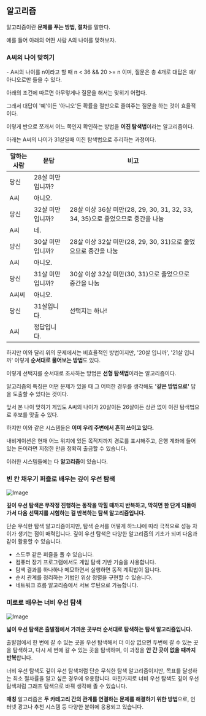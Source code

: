 ## 알고리즘
알고리즘이란 **문제를 푸는 방법, 절차**를 말한다.

예를 들어 아래의 어떤 사람 A의 나이를 맞혀보자.

### A씨의 나이 맞히기
\- A씨의 나이를 n이라고 할 때 n < 36 && 20 >= n 이며, 질문은 총 4개로 대답은 예/아니오로만 들을 수 있다.

아래의 조건에 따르면 아무렇게나 질문을 해서는 맞히기 어렵다.

그래서 대답이 '예'이든 '아니오'든 확률을 절반으로 줄여주는 질문을 하는 것이 효율적이다.

이렇게 반으로 쪼개서 어느 쪽인지 확인하는 방법을 **이진 탐색법**이라는 알고리즘이다.

아래는 A씨의 나이가 31살일때 이진 탐색법으로 추리하는 과정이다.

|말하는사람|문답|비고|
|------|------|------|
|당신|28살 미만입니까?||
|A씨|아니오.||
|당신|32살 미만입니까?|28살 이상 36살 미만(28, 29, 30, 31, 32, 33, 34, 35)으로 줄었으므로 중간을 나눔|
|A씨|네.||
|당신|30살 미만입니까?|28살 이상 32살 미만(28, 29, 30, 31)으로 줄었으므로 중간을 나눔|
|A씨|아니오.||
|당신|31살 미만입니까?|30살 이상 32살 미만(30, 31)으로 줄었으므로 중간을 나눔|
|A씨씨|아니오.||
|당신|31살입니다.|선택지는 하나!|
|A씨|정답입니다.||


하지만 이와 달리 위의 문제에서는 비효율적인 방법이지만, '20살 입니까', '21살 입니까' 이렇게 **순서대로 물어보는 방법**도 있다.

이렇게 선택지를 순서대로 조사하는 방법은 **선형 탐색법**이라는 알고리즘이다.

알고리즘의 특징은 어떤 문제가 있을 때 그 어떠한 경우를 생각해도 **'같은 방법으로'** 답을 도출할 수 있다는 것이다.

앞서 본 나이 맞히기 게임도 A씨의 나이가 20살이든 26살이든 상관 없이 이진 탐색법으로 후보를 맞출 수 있다.

하지만 이와 같은 시스템들은 **이미 우리 주변에서 흔히 쓰이고 있다.**

내비게이션은 현재 어느 위치에 있든 목적지까지 경로를 표시해주고, 은행 계좌에 들어있는 돈이라면 지정한 만큼 정확히 출금할 수 있습니다.

이러한 시스템들에는 다 **알고리즘**이 있습니다.

### 빈 칸 채우기 퍼즐로 배우는 깊이 우선 탐색

![Image](https://github.com/user-attachments/assets/5d3b90ab-db64-4e6f-9d0f-b9c1d8e4ee1d)

**깊이 우선 탐색은 무작정 진행하는 동작을 막힐 때까지 반복하고, 막히면 한 단계 되돌아가서 다음 선택지를 시험하는 걸 반복하는 탐색 알고리즘입니다.**

단순 무식한 탐색 알고리즘이지만, 탐색 순서를 어떻게 하느냐에 따라 극적으로 성능 차이가 생기는 점이 매력입니다. 깊이 우선 탐색은 다양한 알고리즘의 기초가 되며 다음과 같이 활용할 수 있습니다.

- 스도쿠 같은 퍼즐을 풀 수 있습니다.
- 컴퓨터 장기 프로그램에서도 게임 탐색 기반 기술을 사용합니다.
- 탐색 결과를 하나하나 메모하면서 실행하면 동적 계획법이 됩니다.
- 순서 관계를 정리하는 기법인 위상 정렬을 구현할 수 있습니다.
- 네트워크 흐름 알고리즘에서 서브 루틴으로 가능합니다.

### 미로로 배우는 너비 우선 탐색

![Image](https://github.com/user-attachments/assets/099d1a33-6359-4465-801a-5bb9640f86c4)

**넓이 우선 탐색은 출발점에서 가까운 곳부터 순서대로 탐색하는 탐색 알고리즘입니다.**

출발점에서 한 번에 갈 수 있는 곳을 우선 탐색해서 더 이상 없으면 두번에 갈 수 있는 곳을 탐색하고, 다시 세 번에 갈 수 있는 곳을 탐색하며, 이 과정을 **안 간 곳이 없을 때까지 반복**합니다.

너비 우선 탐색도 깊이 우선 탐색처럼 단순 무식한 탐색 알고리즘이지만, 목표를 달성하는 최소 절차률을 알고 싶은 경우에 유용합니다. 마찬가지로 너비 우선 탐색도 깊이 우선 탐색처럼 그래프 탐색으로 바꿔 생각해 졸 수 있습니다.

**매칭** 알고리즘은 **두 카테고리 간의 관계를 연결하는 문제를 해결하기 위한 방법**으로, 인터넷 광고나 추천 시스템 등 다양한 분야에 응용되고 있습니다.